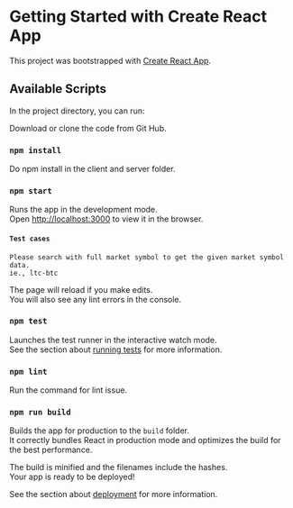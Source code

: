 # Getting Started with Create React App

This project was bootstrapped with [Create React App](https://github.com/facebook/create-react-app).

## Available Scripts

In the project directory, you can run:

Download or clone the code from Git Hub.

### `npm install`
Do npm install in the client and server folder.

### `npm start`

Runs the app in the development mode.\
Open [http://localhost:3000](http://localhost:3000) to view it in the browser.
  #### `Test cases`
    Please search with full market symbol to get the given market symbol data.
    ie., ltc-btc

The page will reload if you make edits.\
You will also see any lint errors in the console.

### `npm test`

Launches the test runner in the interactive watch mode.\
See the section about [running tests](https://facebook.github.io/create-react-app/docs/running-tests) for more information.

### `npm lint`
Run the command for lint issue.

### `npm run build`

Builds the app for production to the `build` folder.\
It correctly bundles React in production mode and optimizes the build for the best performance.

The build is minified and the filenames include the hashes.\
Your app is ready to be deployed!

See the section about [deployment](https://facebook.github.io/create-react-app/docs/deployment) for more information.
